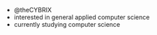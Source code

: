 - @theCYBRIX
- interested in general applied computer science
- currently studying computer science
